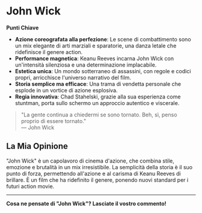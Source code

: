 # John Wick

**Punti Chiave**
- **Azione coreografata alla perfezione**: Le scene di combattimento sono un mix elegante di arti marziali e sparatorie, una danza letale che ridefinisce il genere action.
- **Performance magnetica**: Keanu Reeves incarna John Wick con un'intensità silenziosa e una determinazione implacabile.
- **Estetica unica**: Un mondo sotterraneo di assassini, con regole e codici propri, arricchisce l'universo narrativo del film.
- **Storia semplice ma efficace**: Una trama di vendetta personale che esplode in un vortice di azione esplosiva.
- **Regia innovativa**: Chad Stahelski, grazie alla sua esperienza come stuntman, porta sullo schermo un approccio autentico e viscerale.

> "La gente continua a chiedermi se sono tornato. Beh, sì, penso proprio di essere tornato."  
> — John Wick

## La Mia Opinione

"John Wick" è un capolavoro di cinema d'azione, che combina stile, emozione e brutalità in un mix irresistibile. La semplicità della storia è il suo punto di forza, permettendo all'azione e al carisma di Keanu Reeves di brillare. È un film che ha ridefinito il genere, ponendo nuovi standard per i futuri action movie.

---

**Cosa ne pensate di "John Wick"? Lasciate il vostro commento!**
